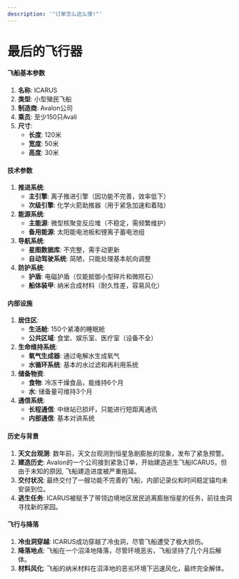 ```yaml
---
description: '"订单怎么这么慢!"'
---
```


# 最后的飞行器

#### 飞船基本参数

1. **名称**: ICARUS
2. **类型**: 小型殖民飞船
3. **制造商**: Avalon公司
4. **乘员**: 至少150只Avali
5. **尺寸**:
   * **长度**: 120米
   * **宽度**: 50米
   * **高度**: 30米

#### 技术参数

1. **推进系统**:
   * **主引擎**: 离子推进引擎（因功能不完善，效率低下）
   * **次级引擎**: 化学火箭助推器（用于紧急加速和着陆）
2. **能源系统**:
   * **主能源**: 微型核聚变反应堆（不稳定，需频繁维护）
   * **备用能源**: 太阳能电池板和锂离子蓄电池组
3. **导航系统**:
   * **星图数据库**: 不完整，需手动更新
   * **自动驾驶系统**: 简陋，只能处理基本航向调整
4. **防护系统**:
   * **护盾**: 电磁护盾（仅能抵御小型碎片和微陨石）
   * **船体装甲**: 纳米合成材料（耐久性差，容易风化）

#### 内部设施

1. **居住区**:
   * **生活舱**: 150个紧凑的睡眠舱
   * **公共区域**: 食堂、娱乐室、医疗室（设备不全）
2. **生命维持系统**:
   * **氧气生成器**: 通过电解水生成氧气
   * **水循环系统**: 基本的水过滤和再利用系统
3. **储备物资**:
   * **食物**: 冷冻干燥食品，能维持6个月
   * **水**: 储备量可维持3个月
4. **通信系统**:
   * **长程通信**: 中继站已损坏，只能进行短距离通讯
   * **内部通信**: 基本对讲系统

#### 历史与背景

1. **天文台观测**: 数年前，天文台观测到恒星急剧膨胀的现象，发布了紧急预警。
2. **建造历史**: Avalon的一个公司接到紧急订单，开始建造逃生飞船ICARUS，但由于未知的原因, 飞船建造进度被严重拖延。
3. **交付状况**: 最终交付了一艘功能不完善的飞船，内部记录仪和时间稳定锚均未安装到位。
4. **逃生任务**: ICARUS被赋予了带领边境地区居民逃离膨胀恒星的任务，前往虫洞寻找新的家园。

#### 飞行与降落

1. **冷虫洞穿越**: ICARUS成功穿越了冷虫洞，尽管飞船遭受了极大损伤。
2. **降落地点**: 飞船在一个沼泽地降落，尽管环境恶劣，飞船坚持了几个月后解体。
3. **材料风化**: 飞船的纳米材料在沼泽地的恶劣环境下迅速风化，最终完全解体。
